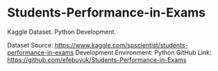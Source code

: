 # Students-Performance-in-Exams
Kaggle Dataset. Python Development.

Dataset Source: https://www.kaggle.com/spscientist/students-performance-in-exams 
Development Environment: Python
GitHub Link: https://github.com/efebuyuk/Students-Performance-in-Exams 
